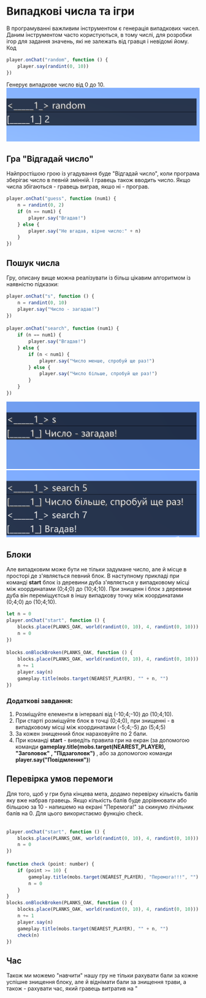 # Випадкові числа та ігри
В програмуванні  важливим інструментом є генерація випадкових чисел. Даним інструментом часто користуються, в тому числі, для розробки ігор для задання значень, які не залежать від гравця і невідомі йому.
Код
```js
player.onChat("random", function () {
    player.say(randint(0, 10))
})
```
Генерує випадкове число від 0 до 10.
<img src = "img/random01.png">

## Гра "Відгадай число"
Найпростішою грою із угадування буде "Відгадай число", коли програма зберігає число в певній змінній. І гравець також вводить число. Якщо числа збігаються - гравець виграв, якшо ні - програв.  
```js
player.onChat("guess", function (num1) {
    n = randint(0, 2)
    if (n == num1) {
        player.say("Вгадав!")
    } else {
        player.say("Не вгадав, вірне число:" + n)
    }
})
```

## Пошук числа
Гру, описану вище можна реалізувати із більш цікавим алгоритмом із наявністю підказки:
```js
player.onChat("s", function () {
    n = randint(0, 10)
    player.say("Число - загадав!")
})

player.onChat("search", function (num1) {
    if (n == num1) {
        player.say("Вгадав!")
    } else {
        if (n < num1) {
            player.say("Число менше, спробуй ще раз!")
        } else {
            player.say("Число більше, спробуй ще раз!")
        }
    }
})

```
<img src = "img/random04.png">  
<img src = "img/random05.png">  

## Блоки
Але випадковим може бути не тільки задумане число, але й місце в просторі де з'являється певний блок.
В наступному прикладі при команді **start** блок із деревини дуба з'являється у випадковому місці між координатами (0;4;0) до (10;4;10). При знищенн і блок з деревини дуба він переміщуєтсья в іншу випадкову точку між координатами (0;4;0) до (10;4;10).



```js
let n = 0
player.onChat("start", function () {
    blocks.place(PLANKS_OAK, world(randint(0, 10), 4, randint(0, 10)))
    n = 0
})

blocks.onBlockBroken(PLANKS_OAK, function () {
    blocks.place(PLANKS_OAK, world(randint(0, 10), 4, randint(0, 10)))
    n += 1
    player.say(n)
    gameplay.title(mobs.target(NEAREST_PLAYER), "" + n, "")
})
```
### Додаткові завдання:
1. Розміщуйте елементи в інтервалі від (-10;4;-10) до (10;4;10).
2. При старті розміщуйте блок в точці (0;4;0), при знищенні - в випадковому місці між координатами (-5;4;-5) до (5;4;5)
3. За кожен знищенний блок нараховуйте по 2 бали.
4. При команді **start** - виведіть правила гри на екран (за допомогою команди **gameplay.title(mobs.target(NEAREST_PLAYER), "Заголовок" , "Підзаголовк")** , або за допомогою команди **player.say("Повідмлення")**)


## Перевірка умов перемоги
Для того, щоб у гри була кінцева мета, додамо перевірку кількість балів яку вже набрав гравець. Якщо кількість балів буде дорівнювати або більшою за 10 - напишемо на екрані "Перемога!" за скинумо лічільник балів на 0. Для цього використаємо функцію check.

```js

player.onChat("start", function () {
    blocks.place(PLANKS_OAK, world(randint(0, 10), 4, randint(0, 10)))
    n = 0
})

function check (point: number) {
    if (point >= 10) {
        gameplay.title(mobs.target(NEAREST_PLAYER), "Перемога!!!", "")
        n = 0
    }
}
blocks.onBlockBroken(PLANKS_OAK, function () {
    blocks.place(PLANKS_OAK, world(randint(0, 10), 4, randint(0, 10)))
    n += 1
    player.say(n)
    gameplay.title(mobs.target(NEAREST_PLAYER), "" + n, "")
    check(n)
})


```

## Час
Також ми можемо "навчити" нашу гру не тільки рахувати бали за кожне успішне знищення блоку, але й віднімати бали за знищення трави, а також - рахувати час, який гравець витратив на "
```js


```